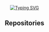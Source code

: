 <!-- Intro -->
<div id="Intro" align="center">
 <a href="https://git.io/typing-svg"><img src="https://readme-typing-svg.demolab.com?font=Special+Elite&size=30&pause=1000&center=true&vCenter=true&width=550&lines=+Hi%2C+I+am+manjunath+yalam;It's+Nice+to+meet+You!" alt="Typing SVG" /></a>
 <h5></h5>
</div>
<div id="Repositories" align="center">
    <h2>Repositories</h2>
</div>
